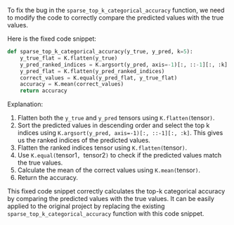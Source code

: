 To fix the bug in the `sparse_top_k_categorical_accuracy` function, we need to modify the code to correctly compare the predicted values with the true values.

Here is the fixed code snippet:

```python
def sparse_top_k_categorical_accuracy(y_true, y_pred, k=5):
    y_true_flat = K.flatten(y_true)
    y_pred_ranked_indices = K.argsort(y_pred, axis=-1)[:, ::-1][:, :k]
    y_pred_flat = K.flatten(y_pred_ranked_indices)
    correct_values = K.equal(y_pred_flat, y_true_flat)
    accuracy = K.mean(correct_values)
    return accuracy
```

Explanation:
1. Flatten both the `y_true` and `y_pred` tensors using `K.flatten(`tensor`)`.
2. Sort the predicted values in descending order and select the top k indices using `K.argsort(y_pred, axis=-1)[:, ::-1][:, :k]`. This gives us the ranked indices of the predicted values.
3. Flatten the ranked indices tensor using `K.flatten(`tensor`)`.
4. Use `K.equal(`tensor1`, `tensor2`)` to check if the predicted values match the true values.
5. Calculate the mean of the correct values using `K.mean(`tensor`)`.
6. Return the accuracy.

This fixed code snippet correctly calculates the top-k categorical accuracy by comparing the predicted values with the true values. It can be easily applied to the original project by replacing the existing `sparse_top_k_categorical_accuracy` function with this code snippet.